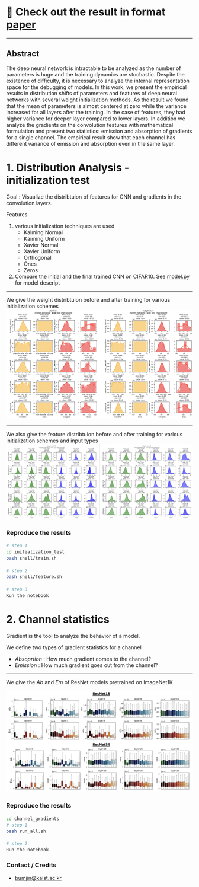
# 🔖 Check out the result in format [paper](paper.pdf)

---

## Abstract 

The deep neural network is intractable to be analyzed as the number of parameters is huge and the training dynamics are stochastic. Despite the existence of difficulty, it is necessary to analyze the internal representation space for the debugging of models.  In this work, we present the empirical results in distribution shifts of parameters and features of deep neural networks with several weight initialization methods. As the result we found that the mean of parameters is almost centered at zero while the variance increased for all layers after the training. In the case of features, they had higher variance for  deeper layer compared to lower layers. In addition we analyze the gradients on the convolution features with mathematical formulation and present two statistics: emission and absorption of gradients for a single channel. The empirical result show that each channel has different variance of emission and absorption even in the same layer. 


# 1. Distribution Analysis - initialization test


Goal : Visualize the distribtuion of features for CNN and gradients in the convolution layers. 

Features 
1. various initialization techniques are used 
   * Kaiming Normal
   * Kaiming Uniform 
   * Xavier Normal
   * Xavier Uniform 
   * Orthogonal
   * Ones 
   * Zeros
2. Compare the initial and the final trained CNN on CIFAR10. 
    See [model.py](src/model.py) for model descript


---

We give the weight distribtuion before and after training for various initialization schemes
<img src="weight.png">


---

We also give the feature distribtuion before and after training for various initialization schemes and input types
<img src="feature.png">



### Reproduce the results 

```bash 
# step 1
cd initialization_test
bash shell/train.sh 

# step 2
bash shell/feature.sh 

# step 3 
Run the notebook
```


# 2. Channel statistics 

Gradient is the tool to analyze the behavior of a model. 

We define two types of gradient statistics for a channel 

* *Absoprtion* : How much gradient comes to the channel?
* *Emission* : How much gradient goes out from the channel?

---

We give the *Ab* and *Em* of ResNet models  pretrained on ImageNet1K

<img src="ab_em.png" >


### Reproduce the results 



```bash
cd channel_gradients 
# step 1
bash run_all.sh

# step 2
Run the notebook

```





### Contact / Credits 

* bumjin@kaist.ac.kr 